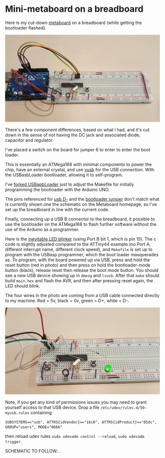 # Mini-metaboard on a breadboard

Here is my cut-down [metaboard](https://metalab.at/wiki/Metaboard) on a breadboard (while getting the bootloader flashed).

<img src="./mini-meta-breadboard.jpg">

There's a few component differences, based on what I had, and it's cut down in the sense of not having the DC jack and associated diode, capacitor and regulator.

I've placed a switch on the board for jumper 6 to enter to enter the boot loader.

This is essentially an ATMega168 with minimal components to power the chip, have an external crystal, and use [vusb](https://www.obdev.at/products/vusb/index.html) for the USB connection. With the USBasbLoader bootloader, allowing it to self-program.

I've [forked USBapbLoader](https://github.com/ljwall/USBaspLoader) just to adjust the Makefile for initially programming the bootloader with the Arduino UNO.

The pins referenced for [usb D-](https://github.com/ljwall/USBaspLoader/blob/a8aff30bded09f3275268ff1244ca353fc6d6bc5/firmware/bootloaderconfig.h#L74) and the [bootloader jumper](https://github.com/ljwall/USBaspLoader/blob/master/firmware/bootloaderconfig.h#L94) don't match what is currently shown one the schematic on the Metaboard homepage, so I've set up the breadboard in line with the current code.

Finally, connecting up a USB B connector to the breadboard, it possible to use the bootloader on the ATMega168 to flash further software without the use of the Arduino as a programmer.

Here is the [inevitable LED blinker](./blink_usbasp/) (using Port B bit 1, which is pin 15). The c code is slightly adjusted compared to the ATTiny44 example (no Port A, different interrupt name, different clock speed), and `Makefile` is set up to program with the USBasp programmer, which the boot loader masquerades as. To program, with the board powered up via USB, press and hold the reset button (red in photo) and then press on hold the bootloader-mode button (black), release reset then release the boot mode button. You should see a new USB device showing up in `dmesg` and `lsusb`. After that	`make` should build `main.hex` and flash the AVR, and then after pressing reset again, the LED should blink.

The four wires in the photo are coming from a USB cable connected directly to my machine. Red = 5v, black = 0v, green = D+, white = D-.

<img src="./mini-meta-blink.jpg">

Note, if you get any kind of permissions issues you may need to grant yourself access to that USB device. Drop a file `/etc/udev/rules.d/50-myusb.rules` containing

```
SUBSYSTEMS=="usb", ATTRS{idVendor}=="16c0", ATTRS{idProduct}=="05dc", GROUP="users", MODE="0666"
```

then reload udev rules `sudo udevadm control --reload`, `sudo udevadm trigger`.

SCHEMATIC TO FOLLOW...
